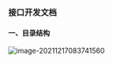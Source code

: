 ### 接口开发文档

#### 一、目录结构

![image-20211217083741560](C:\Users\Administrator\AppData\Roaming\Typora\typora-user-images\image-20211217083741560.png)

